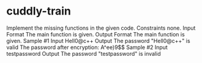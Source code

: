 # cuddly-train
Implement the missing functions in the given code.     Constraints none.      Input Format The main function is given.      Output Format The main function is given.      Sample #1 Input Hell0@c++ Output The password "Hell0@c++" is valid The password after encryption: A^ee)9\$$  Sample #2 Input testpassword Output The password "testpassword" is invalid
